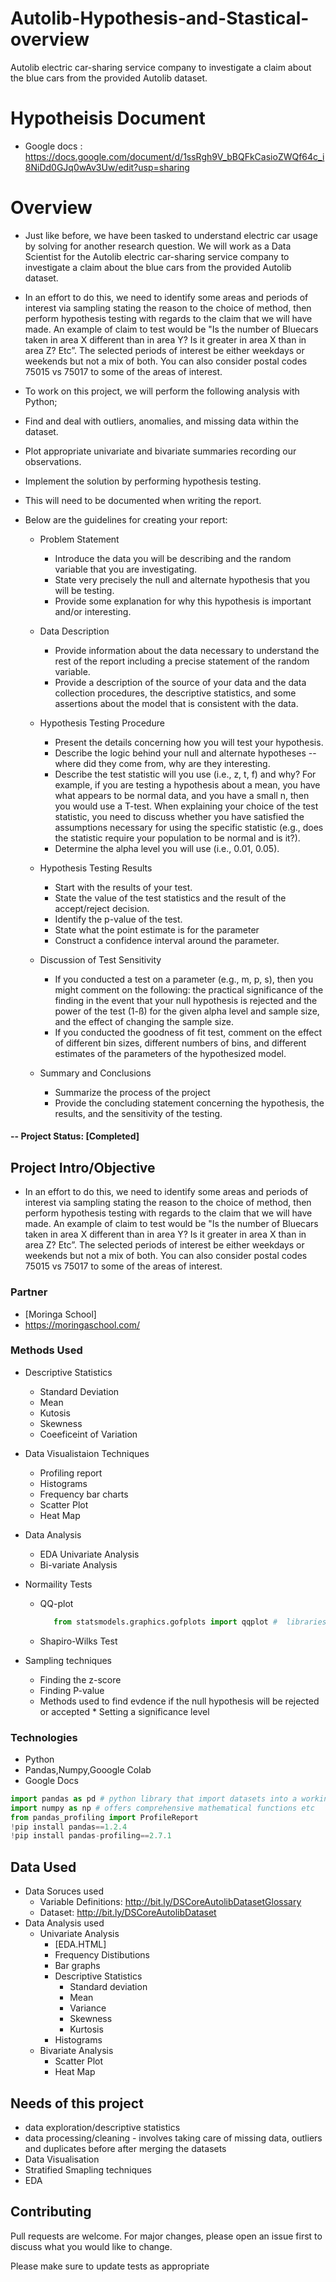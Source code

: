 # Autolib-Hypothesis-and-Stastical-overview
Autolib electric car-sharing service company to investigate a claim about the blue cars from the provided Autolib dataset.

# Hypotheisis Document
   * Google docs : https://docs.google.com/document/d/1ssRgh9V_bBQFkCasioZWQf64c_i8NiDd0GJq0wAv3Uw/edit?usp=sharing

# Overview 

* Just like before, we have been tasked to understand electric car usage by solving for another research question. We will work as a Data Scientist for the Autolib electric car-sharing service company to investigate a claim about the blue cars from the provided Autolib dataset.

* In an effort to do this, we need to identify some areas and periods of interest via sampling stating the reason to the choice of method, then perform hypothesis testing with regards to the claim that we will have made. An example of claim to test would be "Is the number of Bluecars taken in area X different than in area Y? Is it greater in area X than in area Z? Etc”. The selected periods of interest be either weekdays or weekends but not a mix of both. You can also consider postal codes 75015 vs 75017 to some of the areas of interest. 

* To work on this project, we will perform the following analysis with Python; 

* Find and deal with outliers, anomalies, and missing data within the dataset.
* Plot appropriate univariate and bivariate summaries recording our observations.
* Implement the solution by performing hypothesis testing.
* This will need to be documented when writing the report. 

* Below are the guidelines for creating your report:

   * Problem Statement
     * Introduce the data you will be describing and the random variable that you are investigating. 
     * State very precisely the null and alternate hypothesis that you will be testing. 
     * Provide some explanation for why this hypothesis is important and/or interesting. 
     
    * Data Description
      * Provide information about the data necessary to understand the rest of the report including a precise statement of the random variable.
      * Provide a description of the source of your data and the data collection procedures, the descriptive statistics, and some assertions about the model that is consistent    with the data. 
     
    * Hypothesis Testing Procedure
      * Present the details concerning how you will test your hypothesis. 
      * Describe the logic behind your null and alternate hypotheses -- where did they come from, why are they interesting. 
      * Describe the test statistic will you use (i.e., z, t, f) and why?  For example, if you are testing a hypothesis about a mean, you have what appears to be normal data, and you have a small n, then you would use a T-test.  When explaining your choice of the test statistic, you need to discuss whether you have satisfied the assumptions necessary for using the specific statistic (e.g., does the statistic require your population to be normal and is it?). 
      * Determine the alpha level you will use (i.e., 0.01, 0.05).
      
    * Hypothesis Testing Results
      * Start with the results of your test. 
      * State the value of the test statistics and the result of the accept/reject decision. 
      * Identify the p-value of the test.
      * State what the point estimate is for the parameter
      * Construct a confidence interval around the parameter.
      
    * Discussion of Test Sensitivity  
      * If you conducted a test on a parameter (e.g., m, p, s), then you might comment on the following:  the practical significance of the finding in the event that your null hypothesis is rejected and the power of the test (1-ß) for the given alpha level and sample size, and the effect of changing the sample size.
      * If you conducted the goodness of fit test, comment on the effect of different bin sizes, different numbers of bins, and different estimates of the parameters of the hypothesized model.
    
    * Summary and Conclusions
      * Summarize the process of the project
      * Provide the concluding statement concerning the hypothesis, the results, and the sensitivity of the testing.

#### -- Project Status: [Completed]

## Project Intro/Objective
* In an effort to do this, we need to identify some areas and periods of interest via sampling stating the reason to the choice of method, then perform hypothesis testing with regards to the claim that we will have made. An example of claim to test would be "Is the number of Bluecars taken in area X different than in area Y? Is it greater in area X than in area Z? Etc”. The selected periods of interest be either weekdays or weekends but not a mix of both. You can also consider postal codes 75015 vs 75017 to some of the areas of interest.

### Partner
* [Moringa School]
* https://moringaschool.com/

### Methods Used
* Descriptive Statistics
     * Standard Deviation
     * Mean
     * Kutosis
     * Skewness
     * Coeeficeint of Variation 
     
* Data Visualistaion Techniques
     * Profiling report
     * Histograms
     * Frequency bar charts
     * Scatter Plot
     * Heat Map
     
* Data Analysis
   * EDA Univariate Analysis
   * Bi-variate Analysis
  
 * Normaility Tests
    * QQ-plot
      ```python
         from statsmodels.graphics.gofplots import qqplot #  libraries to plot our Q-Q plot
      ```
      
    * Shapiro-Wilks Test 
    
 * Sampling techniques
   * Finding the z-score
   * Finding P-value
   * Methods used to find evdence if the null hypothesis will be rejected or accepted
         * Setting a significance level
  

### Technologies
* Python
* Pandas,Numpy,Gooogle Colab
* Google Docs

```python
import pandas as pd # python library that import datasets into a working env and does so much more such as helping in cleaning datasets etc
import numpy as np # offers comprehensive mathematical functions etc
from pandas_profiling import ProfileReport
!pip install pandas==1.2.4
!pip install pandas-profiling==2.7.1
```

## Data Used
 * Data Soruces used
    * Variable Definitions: http://bit.ly/DSCoreAutolibDatasetGlossary
    * Dataset: http://bit.ly/DSCoreAutolibDataset
  * Data Analysis used
      * Univariate Analysis 
          * [EDA.HTML]
          * Frequency Distibutions
          * Bar graphs
          * Descriptive Statistics
              * Standard deviation
              * Mean
              * Variance
              * Skewness
              * Kurtosis
          * Histograms
       * Bivariate Analysis
           * Scatter Plot
           * Heat Map
  
## Needs of this project
- data exploration/descriptive statistics
- data processing/cleaning - involves taking care of missing data, outliers and duplicates before after merging the datasets
- Data Visualisation
- Stratified Smapling techniques
- EDA 

## Contributing
Pull requests are welcome. For major changes, please open an issue first to discuss what you would like to change.

Please make sure to update tests as appropriate
